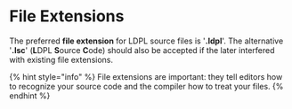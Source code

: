 # File Extensions

The preferred **file extension** for LDPL source files is '**.ldpl**'. The alternative '**.lsc**' \(**L**DPL **S**ource **C**ode\) should also be accepted if the later interfered with existing file extensions.

{% hint style="info" %}
File extensions are important: they tell editors how to recognize your source code and the compiler how to treat your files.
{% endhint %}

